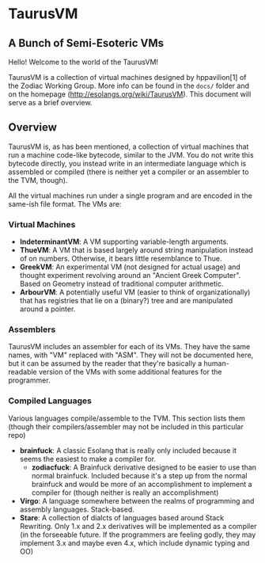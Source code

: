 # TaurusVM
## A Bunch of Semi-Esoteric VMs

Hello! Welcome to the world of the TaurusVM!

TaurusVM is a collection of virtual machines designed by hppavilion[1] of the Zodiac Working Group. More info can be found in the `docs/` folder and on the homepage (http://esolangs.org/wiki/TaurusVM). This document will serve as a brief overview.

## Overview
TaurusVM is, as has been mentioned, a collection of virtual machines that run a machine code-like bytecode, similar to the JVM. You do not write this bytecode directly, you instead write in an intermediate language which is assembled or compiled (there is neither yet a compiler or an assembler to the TVM, though).

All the virtual machines run under a single program and are encoded in the same-ish file format. The VMs are:

### Virtual Machines

* **IndeterminantVM**: A VM supporting variable-length arguments.
* **ThueVM**: A VM that is based largely around string manipulation instead of on numbers. Otherwise, it bears little resemblance to Thue.
* **GreekVM**: An experimental VM (not designed for actual usage) and thought experiment revolving around an "Ancient Greek Computer". Based on Geometry instead of traditional computer arithmetic.
* **ArbourVM**: A potentially useful VM (easier to think of organizationally) that has registries that lie on a (binary?) tree and are manipulated around a pointer. 

### Assemblers
TaurusVM includes an assembler for each of its VMs. They have the same names, with "VM" replaced with "ASM". They will not be documented here, but it can be assumed by the reader that they're basically a human-readable version of the VMs with some additional features for the programmer.

### Compiled Languages
Various languages compile/assemble to the TVM. This section lists them (though their compilers/assembler may not be included in this particular repo)

* **brainfuck**: A classic Esolang that is really only included because it seems the easiest to make a compiler for. 
  * **zodiacfuck**: A Brainfuck derivative designed to be easier to use than normal brainfuck. Included because it's a step up from the normal brainfuck and would be more of an accomplishment to implement a compiler for (though neither is really an accomplishment)
* **Virgo**: A language somewhere between the realms of programming and assembly languages. Stack-based.
* **Stare**: A collection of dialcts of languages based around Stack Rewriting. Only 1.x and 2.x derivatives will be implemented as a compiler (in the forseeable future. If the programmers are feeling godly, they may implement 3.x and maybe even 4.x, which include dynamic typing and OO)
